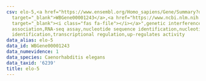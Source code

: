 ```yaml
---
csv: elo-5,<a href="https://www.ensembl.org/Homo_sapiens/Gene/Summary?db=core;g=WBGene00001243"
  target="_blank">WBGene00001243</a>,<a href="https://www.ncbi.nlm.nih.gov/pubmed/27496166"
  target="_blank"><i class="fas fa-file"></i></a>",genetic interference,functional
  association,RNA-seq assay,nucleotide sequence identification,nucleotide sequence
  identification,transcriptional regulation,up-regulates activity
data_alias: elo-5
data_id: WBGene00001243
data_numevidence: 1
data_species: Caenorhabditis elegans
data_taxid: '6239'
title: elo-5
---
```

